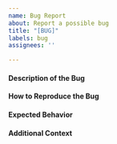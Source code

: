 ```yaml
---
name: Bug Report
about: Report a possible bug
title: "[BUG]"
labels: bug
assignees: ''

---
```


#### Description of the Bug

#### How to Reproduce the Bug

#### Expected Behavior

#### Additional Context

